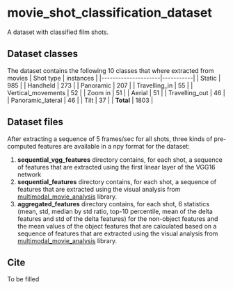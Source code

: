 # movie_shot_classification_dataset
A dataset with classified film shots.

## Dataset classes
The dataset contains the following 10 classes that where extracted from movies
| Shot type           | instances |
|---------------------|-----------|
| Static              | 985       |
| Ηandheld             | 273       |
| Panoramic           | 207       |
| Travelling_in       | 55        |
| Vertical_movements  | 52        |
| Zoom in             | 51        |
| Aerial              | 51        |
| Travelling_out      | 46        |
| Panoramic_lateral   | 46        |
| Tilt                | 37        |
| **Total**           | 1803      |

## Dataset files

After extracting a sequence of 5 frames/sec for all shots, three kinds of pre-computed features are available in a npy format for the dataset: 

1. **sequential_vgg_features** directory contains, for each shot, a sequence of features that are extracted using the first linear layer of the VGG16 network
2. **sequential_features** directory contains, for each shot, a sequence of features that are extracted using the visual analysis from [multimodal_movie_analysis](https://github.com/tyiannak/multimodal_movie_analysis) library.
3. **aggregated_features** directory contains, for each shot, 6 statistics (mean, std, median by std ratio, top-10 percentile, mean of the delta features and std of the delta features) for the non-object features and the mean values of the object features that are calculated based on a sequence of features that are extracted using the visual analysis from [multimodal_movie_analysis](https://github.com/tyiannak/multimodal_movie_analysis) library.

## Cite

To be filled 
